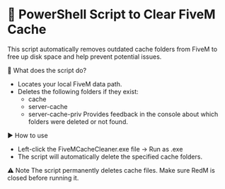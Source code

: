 # 🔧 PowerShell Script to Clear FiveM Cache

This script automatically removes outdated cache folders from FiveM to free up disk space and help prevent potential issues.

🧾 What does the script do?
- Locates your local FiveM data path.
- Deletes the following folders if they exist:
  - cache
  - server-cache
  - server-cache-priv
Provides feedback in the console about which folders were deleted or not found.


▶️ How to use
- Left-click the FiveMCacheCleaner.exe file → Run as .exe
- The script will automatically delete the specified cache folders.

⚠️ Note
The script permanently deletes cache files. Make sure RedM is closed before running it.
